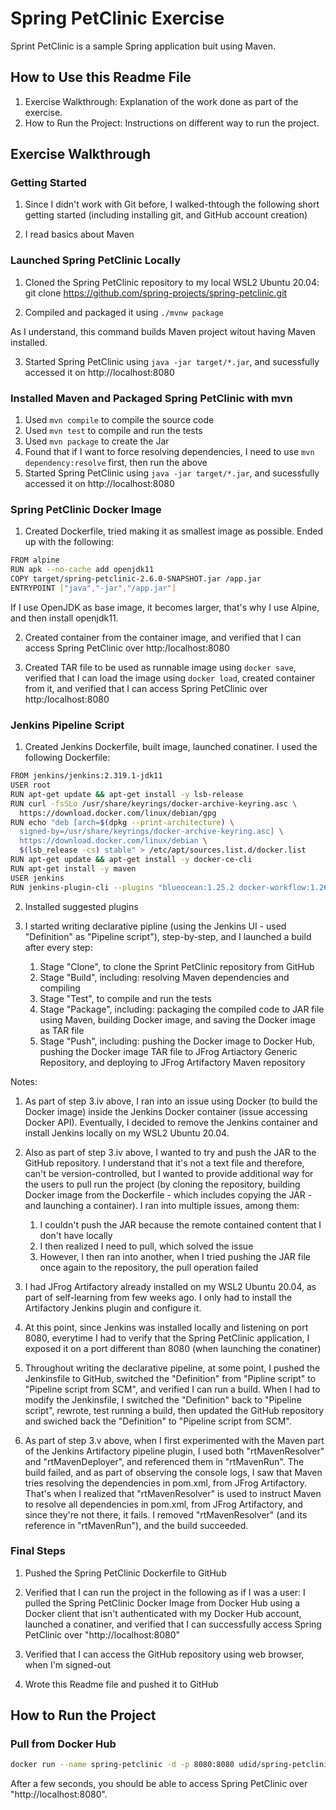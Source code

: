 # Spring PetClinic Exercise

Sprint PetClinic is a sample Spring application buit using Maven.

## How to Use this Readme File

1. Exercise Walkthrough:
Explanation of the work done as part of the exercise.
2. How to Run the Project:
Instructions on different way to run the project.

## Exercise Walkthrough

### Getting Started

1. Since I didn't work with Git before, I walked-thtough the following short getting started (including installing git, and GitHub account creation)

2. I read basics about Maven

### Launched Spring PetClinic Locally

1. Cloned the Spring PetClinic repository to my local WSL2 Ubuntu 20.04:
git clone https://github.com/spring-projects/spring-petclinic.git

2. Compiled and packaged it using ```./mvnw package```

As I understand, this command builds Maven project witout having Maven installed.

3. Started Spring PetClinic using ```java -jar target/*.jar```, and sucessfully accessed it on http://localhost:8080

### Installed Maven and Packaged Spring PetClinic with mvn

1. Used ```mvn compile``` to compile the source code
2. Used ```mvn test``` to compile and run the tests
3. Used ```mvn package``` to create the Jar
4. Found that if I want to force resolving dependencies, I need to use ```mvn dependency:resolve``` first, then run the above
5. Started Spring PetClinic using ```java -jar target/*.jar```, and sucessfully accessed it on http://localhost:8080

### Spring PetClinic Docker Image

1. Created Dockerfile, tried making it as smallest image as possible. Ended up with the following:

```bash
FROM alpine
RUN apk --no-cache add openjdk11
COPY target/spring-petclinic-2.6.0-SNAPSHOT.jar /app.jar
ENTRYPOINT ["java","-jar","/app.jar"]
```
If I use OpenJDK as base image, it becomes larger, that's why I use Alpine, and then install openjdk11.

2. Created container from the container image, and verified that I can access Spring PetClinic over http:/localhost:8080

3. Created TAR file to be used as runnable image using ```docker save```, verified that I can load the image using ```docker load```, created container from it, and verified that I can access Spring PetClinic over http:/localhost:8080

### Jenkins Pipeline Script

1. Created Jenkins Dockerfile, built image, launched conatiner.
I used the following Dockerfile:

```bash
FROM jenkins/jenkins:2.319.1-jdk11
USER root
RUN apt-get update && apt-get install -y lsb-release
RUN curl -fsSLo /usr/share/keyrings/docker-archive-keyring.asc \
  https://download.docker.com/linux/debian/gpg
RUN echo "deb [arch=$(dpkg --print-architecture) \
  signed-by=/usr/share/keyrings/docker-archive-keyring.asc] \
  https://download.docker.com/linux/debian \
  $(lsb_release -cs) stable" > /etc/apt/sources.list.d/docker.list
RUN apt-get update && apt-get install -y docker-ce-cli
RUN apt-get install -y maven
USER jenkins
RUN jenkins-plugin-cli --plugins "blueocean:1.25.2 docker-workflow:1.26"
```

2. Installed suggested plugins

3. I started writing declarative pipline (using the Jenkins UI - used "Definition" as "Pipeline script"), step-by-step, and I launched a build after every step:

    1. Stage "Clone", to clone the Sprint PetClinic repository from GitHub
    2. Stage "Build", including: resolving Maven dependencies and compiling
    3. Stage "Test", to compile and run the tests
    4. Stage "Package", including: packaging the compiled code to JAR file using Maven, building Docker image, and saving the Docker image as TAR file
    5. Stage "Push", including: pushing the Docker image to Docker Hub, pushing the Docker image TAR file to JFrog Artiactory Generic Repository, and deploying to JFrog Artifactory Maven repository

Notes:

1. As part of step 3.iv above, I ran into an issue using Docker (to build the Docker image) inside the Jenkins Docker container (issue accessing Docker API).
Eventually, I decided to remove the Jenkins container and install Jenkins locally on my WSL2 Ubuntu 20.04.

2. Also as part of step 3.iv above, I wanted to try and push the JAR to the GitHub repository.
I understand that it's not a text file and therefore, can't be version-controlled, but I wanted to provide additional way for the users to pull run the project (by cloning the repository, building Docker image from the Dockerfile - which includes copying the JAR - and launching a container).
I ran into multiple issues, among them:

    1. I couldn't push the JAR because the remote contained content that I don't have locally
    2. I then realized I need to pull, which solved the issue
    3. However, I then ran into another, when I tried pushing the JAR file once again to the repository, the pull operation failed


3. I had JFrog Artifactory already installed on my WSL2 Ubuntu 20.04, as part of self-learning from few weeks ago.
I only had to install the Artifactory Jenkins plugin and configure it.

4. At this point, since Jenkins was installed locally and listening on port 8080, everytime I had to verify that the Spring PetClinic application, I exposed it on a port different than 8080 (when launching the conatiner)

5. Throughout writing the declarative pipeline, at some point, I pushed the Jenkinsfile to GitHub, switched the "Definition" from "Pipline script" to "Pipeline script from SCM", and verified I can run a build.
When I had to modify the Jenkinsfile, I switched the "Definition" back to "Pipeline script", rewrote, test running a build, then updated the GitHub repository and swiched back the "Definition" to "Pipeline script from SCM".

6. As part of step 3.v above, when I first experimented with the Maven part of the Jenkins Artifactory pipeline plugin, I used both "rtMavenResolver" and "rtMavenDeployer", and referenced them in "rtMavenRun".
The build failed, and as part of observing the console logs, I saw that Maven tries resolving the dependencies in pom.xml, from JFrog Artifactory.
That's when I realized that "rtMavenResolver" is used to instruct Maven to resolve all dependencies in pom.xml, from JFrog Artifactory, and since they're not there, it fails.
I removed "rtMavenResolver" (and its reference in "rtMavenRun"), and the build succeeded.

### Final Steps

1. Pushed the Spring PetClinic Dockerfile to GitHub
2. Verified that I can run the project in the following as if I was a user:
I pulled the Spring PetClinic Docker Image from Docker Hub using a Docker client that isn't authenticated with my Docker Hub account, launched a conatiner, and verified that I can successfully access Spring PetClinic over "http://localhost:8080"

3. Verified that I can access the GitHub repository using web browser, when I'm signed-out

4. Wrote this Readme file and pushed it to GitHub

## How to Run the Project

### Pull from Docker Hub

```bash
docker run --name spring-petclinic -d -p 8080:8080 udid/spring-petclinic
```

After a few seconds, you should be able to access Spring PetClinic over "http://localhost:8080".
